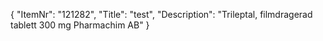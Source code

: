 {
  "ItemNr": "121282",
  "Title": "test",
  "Description": "Trileptal, filmdragerad tablett 300 mg Pharmachim AB"
}